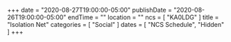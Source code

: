 +++
date = "2020-08-27T19:00:00-05:00"
publishDate = "2020-08-26T19:00:00-05:00"
endTime = ""
location = ""
ncs = [ "KA0LDG" ]
title = "Isolation Net"
categories = [ "Social" ]
dates = [ "NCS Schedule", "Hidden" ]
+++

